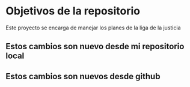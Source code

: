 # Objetivos de la repositorio

Este proyecto se encarga de manejar los planes de la liga de la justicia


## Estos cambios son nuevo desde mi repositorio local
## Estos cambios son nuevos desde github
